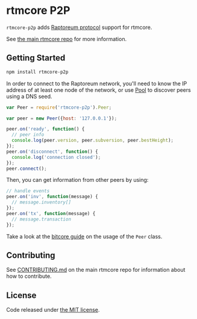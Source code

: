 rtmcore P2P
=======

`rtmcore-p2p` adds [Raptoreum protocol](https://en.bitcoin.it/wiki/Protocol_documentation) support for rtmcore.

See [the main rtmcore repo](https://github.com/Raptor3um/rtmcore) for more information.

## Getting Started

```sh
npm install rtmcore-p2p
```
In order to connect to the Raptoreum network, you'll need to know the IP address of at least one node of the network, or use [Pool](/docs/pool.md) to discover peers using a DNS seed.

```javascript
var Peer = require('rtmcore-p2p').Peer;

var peer = new Peer({host: '127.0.0.1'});

peer.on('ready', function() {
  // peer info
  console.log(peer.version, peer.subversion, peer.bestHeight);
});
peer.on('disconnect', function() {
  console.log('connection closed');
});
peer.connect();
```

Then, you can get information from other peers by using:

```javascript
// handle events
peer.on('inv', function(message) {
  // message.inventory[]
});
peer.on('tx', function(message) {
  // message.transaction
});
```

Take a look at the [bitcore guide](http://bitcore.io/guide/peer.html) on the usage of the `Peer` class.

## Contributing

See [CONTRIBUTING.md](https://github.com/Raptor3um/rtmcore/blob/master/CONTRIBUTING.md) on the main rtmcore repo for information about how to contribute.

## License

Code released under [the MIT license](https://github.com/Raptor3um/rtmcore/blob/master/LICENSE).
